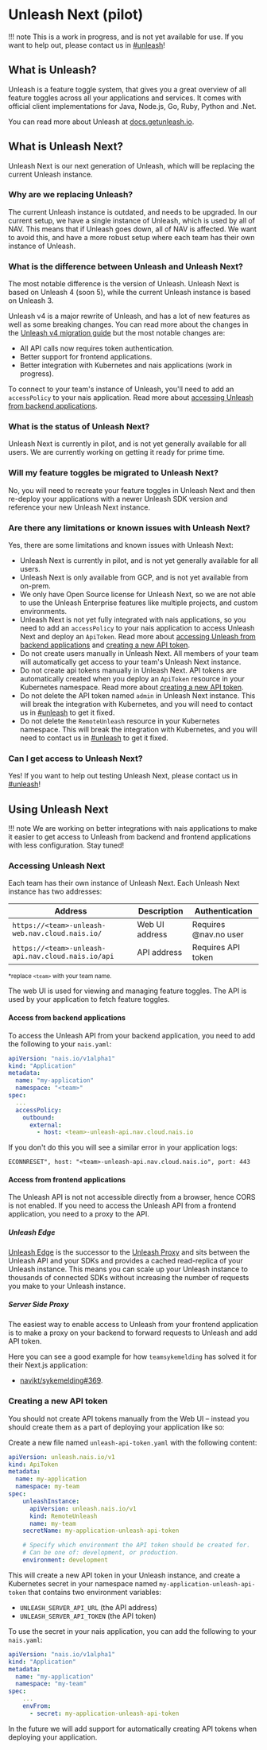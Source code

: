 # Unleash Next (pilot)

!!! note
    This is a work in progress, and is not yet available for use. If you want to help out, please contact us in [#unleash](https://nav-it.slack.com/archives/C9BPTSULS)!

## What is Unleash?

Unleash is a feature toggle system, that gives you a great overview of all feature toggles across all your applications and services. It comes with official client implementations for Java, Node.js, Go, Ruby, Python and .Net.

You can read more about Unleash at [docs.getunleash.io](https://docs.getunleash.io/).

## What is Unleash Next?

Unleash Next is our next generation of Unleash, which will be replacing the current Unleash instance.

### Why are we replacing Unleash?

The current Unleash instance is outdated, and needs to be upgraded. In our current setup, we have a single instance of Unleash, which is used by all of NAV. This means that if Unleash goes down, all of NAV is affected. We want to avoid this, and have a more robust setup where each team has their own instance of Unleash.

### What is the difference between Unleash and Unleash Next?

The most notable difference is the version of Unleash. Unleash Next is based on Unleash 4 (soon 5), while the current Unleash instance is based on Unleash 3.

Unleash v4 is a major rewrite of Unleash, and has a lot of new features as well as some breaking changes. You can read more about the changes in the [Unleash v4 migration guide](https://docs.getunleash.io/reference/deploy/migration-guide#upgrading-from-v3x-to-v4x) but the most notable changes are:

- All API calls now requires token authentication.
- Better support for frontend applications.
- Better integration with Kubernetes and nais applications (work in progress).

To connect to your team's instance of Unleash, you'll need to add an `accessPolicy` to your nais application. Read more about [accessing Unleash from backend applications](#access-from-backend-applications).

### What is the status of Unleash Next?

Unleash Next is currently in pilot, and is not yet generally available for all users. We are currently working on getting it ready for prime time.

### Will my feature toggles be migrated to Unleash Next?

No, you will need to recreate your feature toggles in Unleash Next and then re-deploy your applications with a newer Unleash SDK version and reference your new Unleash Next instance.

### Are there any limitations or known issues with Unleash Next?

Yes, there are some limitations and known issues with Unleash Next:

- Unleash Next is currently in pilot, and is not yet generally available for all users.
- Unleash Next is only available from GCP, and is not yet available from on-prem.
- We only have Open Source license for Unleash Next, so we are not able to use the Unleash Enterprise features like multiple projects, and custom environments.
- Unleash Next is not yet fully integrated with nais applications, so you need to add an `accessPolicy` to your nais application to access Unleash Next and deploy an `ApiToken`. Read more about [accessing Unleash from backend applications](#access-from-backend-applications) and [creating a new API token](#creating-a-new-api-token).
- Do not create users manually in Unleash Next. All members of your team will automatically get access to your team's Unleash Next instance.
- Do not create api tokens manually in Unleash Next. API tokens are automatically created when you deploy an `ApiToken` resource in your Kubernetes namespace. Read more about [creating a new API token](#creating-a-new-api-token).
- Do not delete the API token named `admin` in Unleash Next instance. This will break the integration with Kubernetes, and you will need to contact us in [#unleash](https://nav-it.slack.com/archives/C9BPTSULS) to get it fixed.
- Do not delete the `RemoteUnleash` resource in your Kubernetes namespace. This will break the integration with Kubernetes, and you will need to contact us in [#unleash](https://nav-it.slack.com/archives/C9BPTSULS) to get it fixed.

### Can I get access to Unleash Next?

Yes! If you want to help out testing Unleash Next, please contact us in [#unleash](https://nav-it.slack.com/archives/C9BPTSULS)!

## Using Unleash Next

!!! note
    We are working on better integrations with nais applications to make it easier to get access to Unleash from backend and frontend applications with less configuration. Stay tuned!

### Accessing Unleash Next

Each team has their own instance of Unleash Next. Each Unleash Next instance has two addresses:

| Address | Description | Authentication |
|---------|-------------| ------ |
| `https://<team>-unleash-web.nav.cloud.nais.io/` | Web UI address | Requires @nav.no user |
| `https://<team>-unleash-api.nav.cloud.nais.io/api` | API address | Requires API token |

<sub>*replace `<team>` with your team name.</sub>

The web UI is used for viewing and managing feature toggles. The API is used by your application to fetch feature toggles.

#### Access from backend applications

To access the Unleash API from your backend application, you need to add the following to your `nais.yaml`:

```yaml
apiVersion: "nais.io/v1alpha1"
kind: "Application"
metadata:
  name: "my-application"
  namespace: "<team>"
spec:
  ...
  accessPolicy:
    outbound:
      external:
        - host: <team>-unleash-api.nav.cloud.nais.io
```

If you don't do this you will see a similar error in your application logs:

```text
ECONNRESET", host: "<team>-unleash-api.nav.cloud.nais.io", port: 443
```

#### Access from frontend applications

The Unleash API is not not accessible directly from a browser, hence CORS is not enabled. If you need to access the Unleash API from a frontend application, you need to a proxy to the API.

##### Unleash Edge

[Unleash Edge](https://docs.getunleash.io/reference/unleash-edge) is the successor to the [Unleash Proxy](https://docs.getunleash.io/how-to/how-to-run-the-unleash-proxy) and sits between the Unleash API and your SDKs and provides a cached read-replica of your Unleash instance. This means you can scale up your Unleash instance to thousands of connected SDKs without increasing the number of requests you make to your Unleash instance.

##### Server Side Proxy

The easiest way to enable access to Unleash from your frontend application is to make a proxy on your backend to forward requests to Unleash and add API token.

Here you can see a good example for how `teamsykemelding` has solved it for their Next.js application:

- [navikt/sykemelding#369](https://github.com/navikt/sykmeldinger/pull/369/files).

### Creating a new API token

You should not create API tokens manually from the Web UI – instead you should create them as a part of deploying your application like so:

Create a new file named `unleash-api-token.yaml` with the following content:

```yaml
apiVersion: unleash.nais.io/v1
kind: ApiToken
metadata:
  name: my-application
  namespace: my-team
spec:
    unleashInstance:
      apiVersion: unleash.nais.io/v1
      kind: RemoteUnleash
      name: my-team
    secretName: my-application-unleash-api-token

    # Specify which environment the API token should be created for.
    # Can be one of: development, or production.
    environment: development
```

This will create a new API token in your Unleash instance, and create a Kubernetes secret in your namespace named `my-application-unleash-api-token` that contains two environment variables:

- `UNLEASH_SERVER_API_URL` (the API address)
- `UNLEASH_SERVER_API_TOKEN` (the API token)

To use the secret in your nais application, you can add the following to your `nais.yaml`:

```yaml
apiVersion: "nais.io/v1alpha1"
kind: "Application"
metadata:
  name: "my-application"
  namespace: "my-team"
spec:
    ...
    envFrom:
      - secret: my-application-unleash-api-token
```

In the future we will add support for automatically creating API tokens when deploying your application.
